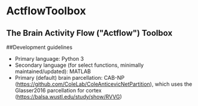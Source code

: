 # ActflowToolbox
## The Brain Activity Flow ("Actflow") Toolbox

##Development guidelines
* Primary language: Python 3
* Secondary language (for select functions, minimally maintained/updated): MATLAB
* Primary (default) brain parcellation: CAB-NP (https://github.com/ColeLab/ColeAnticevicNetPartition), which uses the Glasser2016 parcellation for cortex (https://balsa.wustl.edu/study/show/RVVG)
